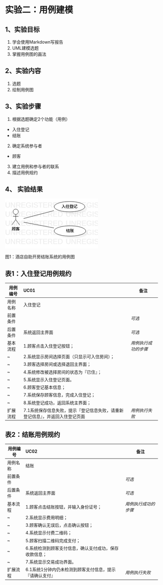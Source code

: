 # 实验二：用例建模

## 1、实验目标

1. 学会使用Markdown写报告
2. UML建模选题
3. 掌握用例图的画法

## 2、实验内容

1. 选题
2. 绘制用例图

## 3、实验步骤

1. 根据选题确定2个功能（用例）
- 入住登记
- 结账
2. 确定系统参与者
- 顾客
3. 建立用例和参与者的联系
4. 描述用例规约

## 4、 实验结果

![用例图](./Lab2_UseCaseDiagram.jpg)

图1：酒店自助开房结账系统的用例图

## 表1：入住登记用例规约

用例编号  | UC01 | 备注  
-|:-|-  
用例名称  | 入住登记 |   
前置条件  |  | *可选*   
后置条件  | 系统返回主界面 | *可选*   
基本流程  | 1.顾客点击入住登记按钮； |*用例执行成功的步骤*    
~| 2.系统显示房间选择页面（只显示可入住房间）；|   
~| 3.顾客选择房间或选择退回主界面；|   
~| 4.系统修改被选择房间的状态为『已住』；|  
~| 5.系统显示入住登记页面。|
~| 6.顾客登记基本信息；|   
~| 7.系统保存顾客信息，完成入住登记；|   
~| 8.系统登记成功，返回系统主界面；|  
扩展流程  | 7.1系统保存信息失败，提示『登记信息失败，请重新登记信息』，并返回入住登记页面 |*用例执行失败*

## 表2：结账用例规约

用例编号  | UC02 | 备注  
-|:-|-  
用例名称  | 结账 |   
前置条件  |      | *可选*   
后置条件  | 系统返回主界面 | *可选*   
基本流程  | 1.顾客点击结账按钮，并输入身份证号； |*用例执行成功的步骤*    
~| 2.系统显示费用明细； |   
~| 3.顾客确认无误后，点击确认按钮； |   
~| 4.系统显示付费二维码； |   
~| 5.顾客扫描二维码完成支付； | 
~| 6.系统检测到顾客支付信息，确认支付成功，保存收款信息； |  
~| 7.系统显示交易成功界面。 | 
扩展流程  | 6.1系统1分钟内仍未检测到顾客支付信息，提示『请确认支付』 |*用例执行失败*    

   